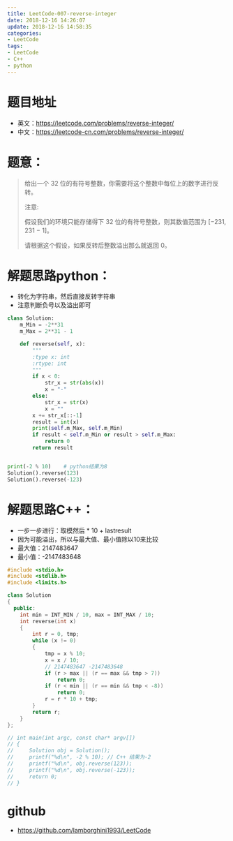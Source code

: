 ```yaml
---
title: LeetCode-007-reverse-integer
date: 2018-12-16 14:26:07
update: 2018-12-16 14:58:35
categories:
- LeetCode
tags:
- LeetCode
- C++
- python
---
```


# 题目地址
- 英文：https://leetcode.com/problems/reverse-integer/
- 中文：https://leetcode-cn.com/problems/reverse-integer/

# 题意：
> 给出一个 32 位的有符号整数，你需要将这个整数中每位上的数字进行反转。
> 
> 注意:
>
> 假设我们的环境只能存储得下 32 位的有符号整数，则其数值范围为 [−231,  231 − 1]。
> 
> 请根据这个假设，如果反转后整数溢出那么就返回 0。

# 解题思路python：
- 转化为字符串，然后直接反转字符串
- 注意判断负号以及溢出即可
<!--python0-->
```python
class Solution:
    m_Min = -2**31
    m_Max = 2**31 - 1

    def reverse(self, x):
        """
        :type x: int
        :rtype: int
        """
        if x < 0:
            str_x = str(abs(x))
            x = "-"
        else:
            str_x = str(x)
            x = ""
        x += str_x[::-1]
        result = int(x)
        print(self.m_Max, self.m_Min)
        if result < self.m_Min or result > self.m_Max:
            return 0
        return result


print(-2 % 10)    # python结果为8
Solution().reverse(123)
Solution().reverse(-123)

```

# 解题思路C++：
- 一步一步进行：取模然后 * 10 + lastresult
- 因为可能溢出，所以与最大值、最小值除以10来比较
- 最大值：2147483647 
- 最小值：-2147483648
<!--c++0-->
```C++
#include <stdio.h>
#include <stdlib.h>
#include <limits.h>

class Solution
{
  public:
    int min = INT_MIN / 10, max = INT_MAX / 10;
    int reverse(int x)
    {
        int r = 0, tmp;
        while (x != 0)
        {
            tmp = x % 10;
            x = x / 10;
            // 2147483647 -2147483648
            if (r > max || (r == max && tmp > 7))
                return 0;
            if (r < min || (r == min && tmp < -8))
                return 0;
            r = r * 10 + tmp;
        }
        return r;
    }
};

// int main(int argc, const char* argv[])
// {
//     Solution obj = Solution();
//     printf("%d\n", -2 % 10); // C++ 结果为-2
//     printf("%d\n", obj.reverse(123));
//     printf("%d\n", obj.reverse(-123));
//     return 0;
// }

```

# github
- https://github.com/lamborghini1993/LeetCode
